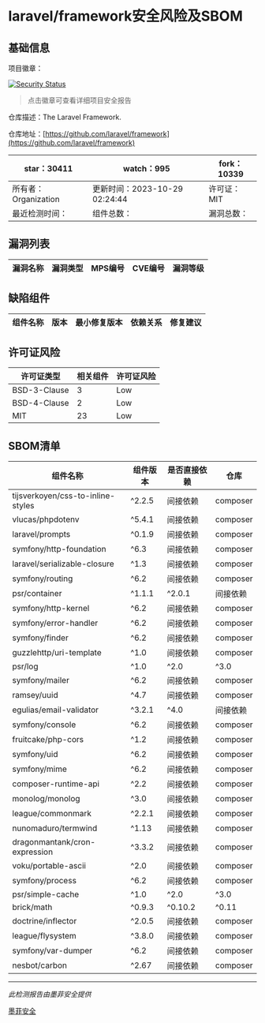 # laravel/framework安全风险及SBOM

## 基础信息

项目徽章：

[![Security Status](https://www.murphysec.com/platform3/v31/badge/1718338327207002112.svg)](https://www.murphysec.com/console/report/1694415317542723584/1718338327207002112)

> 点击徽章可查看详细项目安全报告

仓库描述：The Laravel Framework.

仓库地址：[https://github.com/laravel/framework](https://github.com/laravel/framework)

| star：30411 | watch：995 | fork：10339 |
| ----------- | -------------- | ------------ |
| 所有者：Organization | 更新时间：2023-10-29 02:24:44 | 许可证：MIT |
| 最近检测时间： | 组件总数： | 漏洞总数： |




## 漏洞列表

| 漏洞名称 | 漏洞类型 | MPS编号 | CVE编号 | 漏洞等级 |
| ------- | ------ | ------- | ------ | ----- |





## 缺陷组件

| 组件名称 | 版本 | 最小修复版本 | 依赖关系 | 修复建议 |
| -------- | ---- | ------------ | -------- | -------- |





## 许可证风险

| 许可证类型 | 相关组件 | 许可证风险 |
| ---------- | -------- | ---------- |
|BSD-3-Clause|3|Low|
|BSD-4-Clause|2|Low|
|MIT|23|Low|




## SBOM清单

| 组件名称 | 组件版本 | 是否直接依赖 | 仓库 |
| -------- | -------- | ------------ | ---- |
|tijsverkoyen/css-to-inline-styles|^2.2.5|间接依赖|composer|
|vlucas/phpdotenv|^5.4.1|间接依赖|composer|
|laravel/prompts|^0.1.9|间接依赖|composer|
|symfony/http-foundation|^6.3|间接依赖|composer|
|laravel/serializable-closure|^1.3|间接依赖|composer|
|symfony/routing|^6.2|间接依赖|composer|
|psr/container|^1.1.1|^2.0.1|间接依赖|composer|
|symfony/http-kernel|^6.2|间接依赖|composer|
|symfony/error-handler|^6.2|间接依赖|composer|
|symfony/finder|^6.2|间接依赖|composer|
|guzzlehttp/uri-template|^1.0|间接依赖|composer|
|psr/log|^1.0|^2.0|^3.0|间接依赖|composer|
|symfony/mailer|^6.2|间接依赖|composer|
|ramsey/uuid|^4.7|间接依赖|composer|
|egulias/email-validator|^3.2.1|^4.0|间接依赖|composer|
|symfony/console|^6.2|间接依赖|composer|
|fruitcake/php-cors|^1.2|间接依赖|composer|
|symfony/uid|^6.2|间接依赖|composer|
|symfony/mime|^6.2|间接依赖|composer|
|composer-runtime-api|^2.2|间接依赖|composer|
|monolog/monolog|^3.0|间接依赖|composer|
|league/commonmark|^2.2.1|间接依赖|composer|
|nunomaduro/termwind|^1.13|间接依赖|composer|
|dragonmantank/cron-expression|^3.3.2|间接依赖|composer|
|voku/portable-ascii|^2.0|间接依赖|composer|
|symfony/process|^6.2|间接依赖|composer|
|psr/simple-cache|^1.0|^2.0|^3.0|间接依赖|composer|
|brick/math|^0.9.3|^0.10.2|^0.11|间接依赖|composer|
|doctrine/inflector|^2.0.5|间接依赖|composer|
|league/flysystem|^3.8.0|间接依赖|composer|
|symfony/var-dumper|^6.2|间接依赖|composer|
|nesbot/carbon|^2.67|间接依赖|composer|


------

*此检测报告由墨菲安全提供*

[墨菲安全](www.murphysec.com)